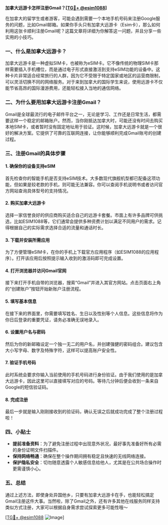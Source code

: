**加拿大远游卡怎样注册Gmail？[[TG💪+ @esim1088](https://t.me/s/esim1088)]**

在加拿大的留学生或者游客，可能会遇到需要一个本地手机号码来注册Google服务的问题，比如Gmail邮箱。如果你手头只有加拿大远游卡（Esim卡），那么如何利用这张卡顺利注册Gmail呢？这篇文章将详细为你解答这一问题，并且分享一些实用的小技巧。

### 一、什么是加拿大远游卡？

加拿大远游卡是一种虚拟SIM卡，也被称为eSIM卡。它不像传统的物理SIM卡那样需要插入手机槽位，而是通过电子形式直接激活到支持eSIM功能的设备中。这种卡片非常适合经常旅行的人群，因为它不受限于特定国家或地区的运营商限制，可以灵活切换不同的网络服务。对于来到加拿大的国际学生来说，使用远游卡不仅能节省高昂的国际漫游费用，还能轻松接入当地的通信网络。

### 二、为什么要用加拿大远游卡注册Gmail？

Gmail是全球最流行的电子邮件平台之一，无论是学习、工作还是日常生活，都需要这样一个稳定的邮箱账户。然而，当你刚抵达加拿大时，可能还没有时间去购买本地SIM卡，或者暂时没有固定地址用于验证。这时候，加拿大远游卡就是一个很好的解决方案。它提供了可靠的互联网连接，让你能够顺利完成Gmail账号的创建过程。

### 三、注册Gmail的具体步骤

#### 1. 确保你的设备支持eSIM
首先检查你的智能手机是否支持eSIM技术。大多数现代旗舰机型都已配备这项功能，但如果是较老款的手机，则可能无法兼容。你可以查阅手机说明书或者访问官方网站查询具体型号的支持情况。

#### 2. 购买加拿大远游卡
选择一家信誉良好的供应商购买适合自己的远游卡套餐。市面上有许多品牌可供挑选，比如ESIM1088等，它们通常会提供多种资费计划以满足不同用户的需求。记得根据自己的实际需求选择合适的流量和通话时长。

#### 3. 下载并安装所需应用
为了方便管理eSIM卡，在你的手机上下载官方应用程序（如ESIM1088的应用程序）。打开该应用后按照提示输入收到的激活码即可完成设置。

#### 4. 打开浏览器并访问Gmail官网
接下来打开手机自带的浏览器，搜索“Gmail”并进入其官方网站。点击页面右上角的“创建账户”按钮开始新账户注册流程。

#### 5. 填写基本信息
在接下来的界面里，你需要填写姓名、生日以及性别等个人信息。这些信息将作为你日后登录的重要凭证，请务必准确无误地录入。

#### 6. 设置用户名与密码
然后为你的新邮箱设定一个独一无二的用户名，并创建强健的密码组合。建议包含大小写字母、数字及特殊字符，这样可以提高账户安全性。

#### 7. 验证手机号码
此时系统会要求你输入当前使用的手机号码进行身份验证。由于我们使用的是加拿大远游卡，因此这里可以直接填写对应的号码。等待几分钟后便会收到一条来自Google的短信验证码。

#### 8. 完成注册
最后一步就是输入刚刚接收到的验证码，确认无误之后就成功完成了整个注册过程啦！

### 四、小贴士

- **提前准备资料**：为了避免注册过程中出现意外状况，最好事先准备好所有必需的身份证明文件扫描件。
- **保持网络畅通**：确保在整个操作期间拥有稳定且快速的无线网络连接。
- **保护隐私安全**：切勿随意透露个人敏感信息给他人，尤其是在公共场合操作时更需谨慎小心。

### 五、总结

通过上述方法，即使身处异国他乡，只要有加拿大远游卡在手，也能轻松搞定Gmail注册这件大事。当然啦，除了Gmail之外，还有许多其他在线服务同样支持类似方式注册，大家可以根据自身需求尝试探索更多可能性哦～

[[TG💪+ @esim1088](https://t.me/s/esim1088) ![Image](https://i.postimg.cc/4NQfJmqS/Snipaste-2025-05-13-00-14-12.png)]